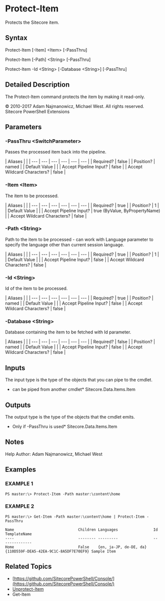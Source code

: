 # Protect-Item

Protects the Sitecore item.

## Syntax

Protect-Item \[-Item\] &lt;Item&gt; \[-PassThru\]

Protect-Item \[-Path\] &lt;String&gt; \[-PassThru\]

Protect-Item -Id &lt;String&gt; \[-Database &lt;String&gt;\] \[-PassThru\]

## Detailed Description

The Protect-Item command protects the item by making it read-only.

© 2010-2017 Adam Najmanowicz, Michael West. All rights reserved. Sitecore PowerShell Extensions

## Parameters

### -PassThru  &lt;SwitchParameter&gt;

Passes the processed item back into the pipeline.

| Aliases |  |
| --- | --- | --- | --- | --- | --- |
| Required? | false |
| Position? | named |
| Default Value |  |
| Accept Pipeline Input? | false |
| Accept Wildcard Characters? | false |

### -Item  &lt;Item&gt;

The item to be processed.

| Aliases |  |
| --- | --- | --- | --- | --- | --- |
| Required? | true |
| Position? | 1 |
| Default Value |  |
| Accept Pipeline Input? | true \(ByValue, ByPropertyName\) |
| Accept Wildcard Characters? | false |

### -Path  &lt;String&gt;

Path to the item to be processed - can work with Language parameter to specify the language other than current session language.

| Aliases |  |
| --- | --- | --- | --- | --- | --- |
| Required? | true |
| Position? | 1 |
| Default Value |  |
| Accept Pipeline Input? | false |
| Accept Wildcard Characters? | false |

### -Id  &lt;String&gt;

Id of the item to be processed.

| Aliases |  |
| --- | --- | --- | --- | --- | --- |
| Required? | true |
| Position? | named |
| Default Value |  |
| Accept Pipeline Input? | false |
| Accept Wildcard Characters? | false |

### -Database  &lt;String&gt;

Database containing the item to be fetched with Id parameter.

| Aliases |  |
| --- | --- | --- | --- | --- | --- |
| Required? | false |
| Position? | named |
| Default Value |  |
| Accept Pipeline Input? | false |
| Accept Wildcard Characters? | false |

## Inputs

The input type is the type of the objects that you can pipe to the cmdlet.

* can be piped from another cmdlet\* Sitecore.Data.Items.Item 

## Outputs

The output type is the type of the objects that the cmdlet emits.

* Only if -PassThru is used\* Sitecore.Data.Items.Item 

## Notes

Help Author: Adam Najmanowicz, Michael West

## Examples

### EXAMPLE 1

```text
PS master:\> Protect-Item -Path master:\content\home
```

### EXAMPLE 2

```text
PS master:\> Get-Item -Path master:\content\home | Protect-Item -PassThru

Name                             Children Languages                Id                                     TemplateName
----                             -------- ---------                --                                     ------------
Home                             False    {en, ja-JP, de-DE, da}   {110D559F-DEA5-42EA-9C1C-8A5DF7E70EF9} Sample Item
```

## Related Topics

* [https://github.com/SitecorePowerShell/Console/](https://github.com/SitecorePowerShell/Console/) 
* [Unprotect-Item](unprotect-item.md)
* Get-Item

